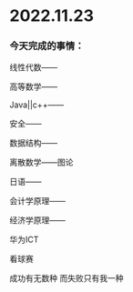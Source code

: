 # 2022.11.23

### 今天完成的事情：

线性代数——

高等数学——

Java||c++——

安全——

数据结构——

离散数学——图论

日语——

会计学原理——

经济学原理——

华为ICT

看球赛

成功有无数种 而失败只有我一种


